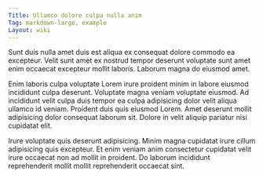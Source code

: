 ```yaml
---
Title: Ullamco dolore culpa nulla anim
Tag: markdown-large, example
Layout: wiki
---
```

Sunt duis nulla amet duis est aliqua ex consequat dolore commodo ea excepteur. Velit sunt amet ex nostrud tempor deserunt voluptate sunt amet enim occaecat excepteur mollit laboris. Laborum magna do eiusmod amet.

Enim laboris culpa voluptate Lorem irure proident minim in labore eiusmod incididunt culpa deserunt. Voluptate magna veniam voluptate eiusmod. Ad incididunt velit culpa duis tempor ea culpa adipisicing dolor velit aliqua ullamco id veniam. Proident duis quis eiusmod Lorem. Amet deserunt mollit adipisicing dolor consequat laborum sit. Dolore in velit aliquip pariatur nisi cupidatat elit.

Irure voluptate quis deserunt adipisicing. Minim magna cupidatat irure cillum adipisicing quis excepteur. Et enim veniam anim consectetur cupidatat velit irure occaecat non ad mollit in proident. Do laborum incididunt reprehenderit mollit mollit reprehenderit occaecat sint.